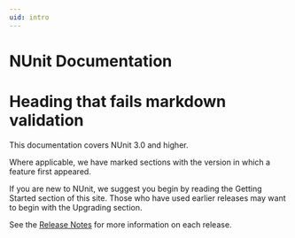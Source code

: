 ```yaml
---
uid: intro
---
```


# NUnit Documentation

# Heading that fails markdown validation

This documentation covers NUnit 3.0 and higher.

Where applicable, we have marked sections with the version in which a feature first appeared.

If you are new to NUnit, we suggest you begin by reading the Getting Started section of this site. Those who have used earlier releases may want to begin with the Upgrading section.

See the [Release Notes](xref:frameworkreleasenotes) for more information on each release.
